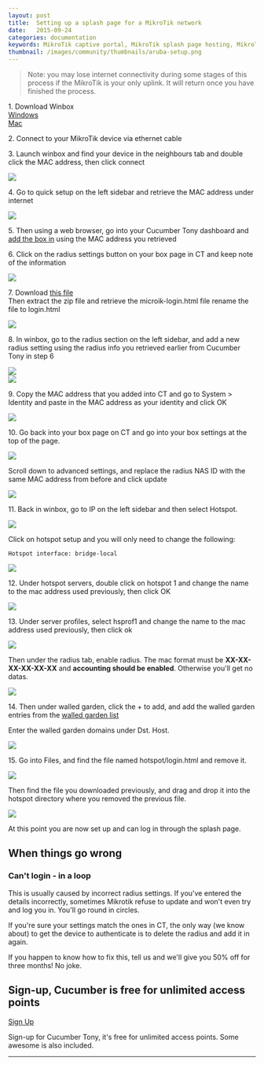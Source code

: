 ```yaml
---
layout: post
title:  Setting up a splash page for a MikroTik network
date:   2015-09-24
categories: documentation
keywords: MikroTik captive portal, MikroTik splash page hosting, MikroTik splash page not working, MikroTik splash page template, MikroTik splash page free, MikroTik splash page html
thumbnail: /images/community/thumbnails/aruba-setup.png
---
```


>Note: you may lose internet connectivity during some stages of this process if the MikroTik is your only uplink. It will return once you have finished the process.


1\. Download Winbox <br>
<a href="http://www.mikrotik.com/download">Windows</a> <br>
<a href="http://www.facchinibr.net/wp/29/05/2013/mikrotik-winbox-mac-osx-download/">Mac</a>

2\. Connect to your MikroTik device via ethernet cable

3\. Launch winbox and find your device in the neighbours tab and double click the MAC address, then click connect

<div class="text-center">
<img src="/images/community/tutorials/mikrotik/3.png">
</div>

4\. Go to quick setup on the left sidebar and retrieve the MAC address under internet

<div class="text-center">
<img src="/images/community/tutorials/mikrotik/4.png">
</div>

5\. Then using a web browser, go into your Cucumber Tony dashboard and <a href="https://my.ctapp.io/?data-elevio-article=7107#/">add the box in</a> using the MAC address you retrieved

6\. Click on the radius settings button on your box page in CT and keep note of the information

<div class="text-center">
<img src="/images/community/tutorials/mikrotik/6.png">
</div>

7\. Download <a href="http://www.cucumberwifi.io/downloads/microtik.zip">this file</a> <br>
Then extract the zip file and retrieve the microik-login.html file
rename the file to login.html

<div class="text-center">
<img src="/images/community/tutorials/mikrotik/7.png">
</div>

8\. In winbox, go to the radius section on the left sidebar, and add a new radius setting using the radius info you retrieved earlier from Cucumber Tony in step 6

<div class="text-center">
<img src="/images/community/tutorials/mikrotik/8a.png">
</div>
<div class="text-center">
<img src="/images/community/tutorials/mikrotik/8b.png">
</div>

9\. Copy the MAC address that you added into CT and go to System > Identity and paste in the MAC address as your identity and click OK

<div class="text-center">
<img src="/images/community/tutorials/mikrotik/9.png">
</div>

10\. Go back into your box page on CT and go into your box settings at the top of the page.

<div class="text-center">
<img src="/images/community/tutorials/mikrotik/10a.png">
</div>

Scroll down to advanced settings, and replace the radius NAS ID with the same MAC address from before and click update

<div class="text-center">
<img src="/images/community/tutorials/mikrotik/10b.png">
</div>

11\. Back in winbox, go to IP on the left sidebar and then select Hotspot.

<div class="text-center">
<img src="/images/community/tutorials/mikrotik/11a.png">
</div>

Click on hotspot setup and you will only need to change the following: <br>
```
Hotspot interface: bridge-local
```
<div class="text-center">
<img src="/images/community/tutorials/mikrotik/11b.png">
</div>

12\. Under hotspot servers, double click on hotspot 1 and change the name to the mac address used previously, then click OK

<div class="text-center">
<img src="/images/community/tutorials/mikrotik/12.png">
</div>

13\. Under server profiles, select hsprof1 and change the name to the mac address used previously, then click ok

<div class="text-center">
<img src="/images/community/tutorials/mikrotik/13a.png">
</div>

Then under the radius tab, enable radius. The mac format must be **XX-XX-XX-XX-XX-XX** and **accounting should be enabled**. Otherwise you'll get no datas.

<div class="text-center">
<img src="/images/community/tutorials/mikrotik/13b.png">
</div>

14\. Then under walled garden, click the + to add, and add the walled garden entries from the <a href="https://my.ctapp.io/?data-elevio-article=18499#/">walled garden list</a>

Enter the walled garden domains under Dst. Host.

<div class="text-center">
<img src="/images/community/tutorials/mikrotik/14.png">
</div>

15\. Go into Files, and find the file named hotspot/login.html and remove it.

<div class="text-center">
<img src="/images/community/tutorials/mikrotik/15a.png">
</div>

Then find the file you downloaded previously, and drag and drop it into the hotspot directory where you removed the previous file.

<div class="text-center">
<img src="/images/community/tutorials/mikrotik/15b.png">
</div>

At this point you are now set up and can log in through the splash page.

## When things go wrong

### Can't login - in a loop

This is usually caused by incorrect radius settings. If you've entered the details incorrectly, sometimes Mikrotik refuse to update and won't even try and log you in. You'll go round in circles.

If you're sure your settings match the ones in CT, the only way (we know about) to get the device to authenticate is to delete the radius and add it in again.

If you happen to know how to fix this, tell us and we'll give you 50% off for three months! No joke.

## Sign-up, Cucumber is free for unlimited access points
<a href="https://my.ctapp.io/#/create" class="button success">Sign Up</a>

Sign-up for Cucumber Tony, it's free for unlimited access points. Some awesome is also included.
<hr>
